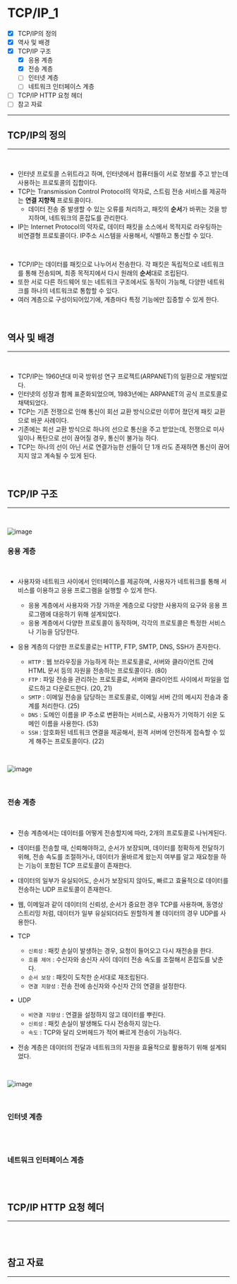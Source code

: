 # TCP/IP_1

- [x] TCP/IP의 정의
- [x] 역사 및 배경
- [x] TCP/IP 구조
  - [x] 응용 계층
  - [x] 전송 계층
  - [ ] 인터넷 계층
  - [ ] 네트워크 인터페이스 계층
- [ ] TCP/IP HTTP 요청 헤더
- [ ] 참고 자료

---

## TCP/IP의 정의

---

<br/>

- 인터넷 프로토콜 스위트라고 하며, 인터넷에서 컴퓨터들이 서로 정보를 주고 받는데 사용하는 프로토콜의 집합이다.
- TCP는 Transmission Control Protocol의 약자로, 스트림 전송 서비스를 제공하는 **연결 지향적** 프로토콜이다.
  - 데이터 전송 중 발생할 수 있는 오류를 처리하고, 패킷의 **순서**가 바뀌는 것을 방지하며, 네트워크의 혼잡도를 관리한다.
- IP는 Internet Protocol의 약자로, 데이터 패킷을 소스에서 목적지로 라우팅하는 비연결형 프로토콜이다. IP주소 시스템을 사용해서, 식별하고 통신할 수 있다.

<br/>

- TCP/IP는 데이터를 패킷으로 나누어서 전송한다. 각 패킷은 독립적으로 네트워크를 통해 전송되며, 최종 목적지에서 다시 원래의 **순서**대로 조립된다.
- 또한 서로 다른 하드웨어 또는 네트워크 구조에서도 동작이 가능해, 다양한 네트워크를 하나의 네트워크로 통합할 수 있다.
- 여러 계층으로 구성이되어있기에, 계층마다 특정 기능에만 집중할 수 있게 한다.

<br/>

## 역사 및 배경

---

<br/>

- TCP/IP는 1960년대 미국 방위성 연구 프로젝트(ARPANET)의 일환으로 개발되었다.
- 인터넷의 성장과 함께 표준화되었으며, 1983년에는 ARPANET의 공식 프로토콜로 채택되었다.
- TCP는 기존 전쟁으로 인해 통신이 회선 교환 방식으로만 이루어 졌던게 패킷 교환으로 바꾼 사례이다.
- 기존에는 회선 교환 방식으로 하나의 선으로 통신을 주고 받았는데, 전쟁으로 미사일이나 폭탄으로 선이 끊어질 경우, 통신이 불가능 하다.
- TCP는 하나의 선이 아닌 서로 연결가능한 선들이 단 1개 라도 존재하면 통신이 끊어지지 않고 계속될 수 있게 된다.

<br/>

## TCP/IP 구조


---

<br/>

![image](https://user-images.githubusercontent.com/56383948/257676190-28a3d12b-e160-45b3-add3-82d1623162ee.png)


### 응용 계층

<br/>

- 사용자와 네트워크 사이에서 인터페이스를 제공하며, 사용자가 네트워크를 통해 서비스를 이용하고 응용 프로그램을 실행할 수 있게 한다.
  - 응용 계층에서 사용자와 가장 가까운 계층으로 다양한 사용자의 요구와 응용 프로그램에 대응하기 위해 설계되었다.
  - 응용 계층에서 다양한 프로토콜이 동작하며, 각각의 프로토콜은 특정한 서비스나 기능을 담당한다.

- 응용 계층의 다양한 프로토콜로는 HTTP, FTP, SMTP, DNS, SSH가 존자한다.
  - `HTTP` : 웹 브라우징을 가능하게 하는 프로토콜로, 서버와 클라이언트 간에 HTML 문서 등의 자원을 전송하는 프로토콜이다. (80)
  - `FTP` : 파일 전송을 관리하는 프로토콜로, 서버와 클라이언트 사이에서 파일을 업로드하고 다운로드한다. (20, 21)
  - `SMTP` : 이메일 전송을 담당하는 프로토콜로, 이메일 서버 간의 메시지 전송과 중계를 처리한다. (25)
  - `DNS` : 도메인 이름을 IP 주소로 변환하는 서비스로, 사용자가 기억하기 쉬운 도메인 이름을 사용한다. (53)
  - `SSH` : 암호화된 네트워크 연결을 제공해서, 원격 서버에 안전하게 접속할 수 있게 해주는 프로토콜이다. (22)

<br/>

![image](https://user-images.githubusercontent.com/56383948/261039093-d6500aee-ea5f-4270-a1fd-d3a9e65cd170.png)


<br/>

### 전송 계층

<br/>

- 전송 계층에서는 데이터를 어떻게 전송할지에 따라, 2개의 프로토콜로 나뉘게된다.
- 데이터를 전송할 때, 신뢰해야하고, 순서가 보장되며, 데이터를 정확하게 전달하기 위해, 전송 속도를 조절하거나, 데이터가 올바르게 왔는지 여부를 알고 재요청을 하는 기능이 포함된 TCP 프로토콜이 존재한다.
- 데이터의 일부가 유실되어도, 순서가 보장되지 않아도, 빠르고 효율적으로 데이터를 전송하는 UDP 프로토콜이 존재한다.
- 웹, 이메일과 같이 데이터의 신뢰성, 순서가 중요한 경우 TCP를 사용하며, 동영상 스트리밍 처럼, 데이터가 일부 유실되더라도 원할하게 볼 데이터의 경우 UDP를 사용한다.

- TCP
  - `신뢰성` : 패킷 손실이 발생하는 경우, 요청이 들어오고 다시 재전송을 한다.
  - `흐름 제어` : 수신자와 송신자 사이 데이터 전송 속도를 조절해서 혼잡도를 낮춘다.
  - `순서 보장` : 패킷이 도착한 순서대로 재조립된다.
  - `연결 지향성` : 전송 전에 송신자와 수신자 간의 연결을 설정한다.
- UDP
  - `비연결 지향성` : 연결을 설정하지 않고 데이터를 뿌린다.
  - `신뢰성` : 패킷 손실이 발생해도 다시 전송하지 않는다.
  - `속도` : TCP와 달리 오버헤드가 적어 빠르게 전송이 가능하다.

- 전송 계층은 데이터의 전달과 네트워크의 자원을 효율적으로 활용하기 위해 설계되었다.

<br/>

![image](https://user-images.githubusercontent.com/56383948/261040787-9bac46f0-68cd-4c84-8ea6-6117425cd721.png)


<br/>

### 인터넷 계층

<br/>

<br/>

### 네트워크 인터페이스 계층

<br/>

<br/>

## TCP/IP HTTP 요청 헤더

---

<br/>

<br/>

## 참고 자료

---

<br/>


<br/>